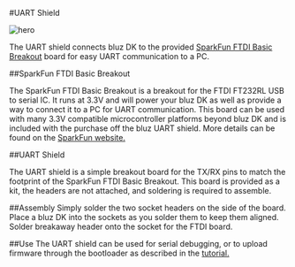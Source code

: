 #UART Shield

![hero](/img/uart_shield.jpg)

The UART shield connects bluz DK to the provided [SparkFun FTDI Basic Breakout](https://www.sparkfun.com/products/9873) board for easy UART communication to a PC.

##SparkFun FTDI Basic Breakout

The SparkFun FTDI Basic Breakout is a breakout for the FTDI FT232RL USB to serial IC. It runs at 3.3V and will power your bluz DK as well as
provide a way to connect it to a PC for UART communication. This board can be used with many 3.3V compatible microcontroller platforms beyond
bluz DK and is included with the purchase off the bluz UART shield. More details can be found on the [SparkFun website.](https://www.sparkfun.com/products/9873)

##UART Shield

The UART shield is a simple breakout board for the TX/RX pins to match the footprint of the SparkFun FTDI Basic Breakout. This board is provided
as a kit, the headers are not attached, and soldering is required to assemble.

##Assembly
Simply solder the two socket headers on the side of the board. Place a bluz DK into the sockets as you solder them to keep them aligned. Solder
breakaway header onto the socket for the FTDI board.

##Use
The UART shield can be used for serial debugging, or to upload firmware through the bootloader as described in the [tutorial.](../tutorials/bootloader.md)
